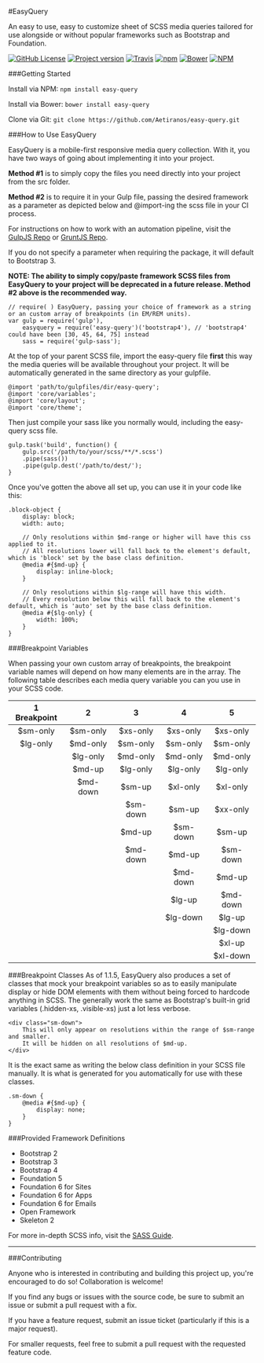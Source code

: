 #EasyQuery

An easy to use, easy to customize sheet of SCSS media queries tailored for use alongside or without popular frameworks such as Bootstrap and Foundation.

[![GitHub License](https://img.shields.io/badge/license-MIT-blue.svg?style=flat)](https://raw.githubusercontent.com/aetiranos/easy-query/master/LICENSE)
[![Project version](https://img.shields.io/badge/version-1.1.5-green.svg)](https://img.shields.io/badge/version-1.1.5-green.svg)
[![Travis](https://img.shields.io/travis/Aetiranos/easy-query.svg?maxAge=2592000)](https://travis-ci.org/Aetiranos/easy-query)
[![npm](https://img.shields.io/npm/v/npm.svg?maxAge=2592000)](http://npmjs.org/package/easy-query)
[![Bower](https://img.shields.io/bower/v/bootstrap.svg?maxAge=2592000)](https://GitHub.com/Aetiranos/easy-query)
[![NPM](https://nodei.co/npm/easy-query.png?downloads=true&downloadRank=true&stars=true)](https://nodei.co/npm/easy-query.png?downloads=true&downloadRank=true&stars=true)

###Getting Started

Install via NPM: `npm install easy-query`

Install via Bower: `bower install easy-query`

Clone via Git: `git clone https://github.com/Aetiranos/easy-query.git`

###How to Use EasyQuery

EasyQuery is a mobile-first responsive media query collection. With it, you have two ways of going about implementing it into your project.

**Method #1** is to simply copy the files you need directly into your project from the src folder. 

**Method #2** is to require it in your Gulp file, passing the desired framework as a parameter as depicted below and @import-ing the scss file in your CI process. 

For instructions on how to work with an automation pipeline, visit the [GulpJS Repo](https://github.com/gulpjs/gulp) or [GruntJS Repo](https://github.com/gruntjs/grunt).

If you do not specify a parameter when requiring the package, it will default to Bootstrap 3.

**NOTE: The ability to simply copy/paste framework SCSS files from EasyQuery to your project will be deprecated in a future release. Method #2 above is the recommended way.**

```
// require( ) EasyQuery, passing your choice of framework as a string or an custom array of breakpoints (in EM/REM units).
var gulp = require('gulp'),
    easyquery = require('easy-query')('bootstrap4'), // 'bootstrap4' could have been [30, 45, 64, 75] instead
    sass = require('gulp-sass');

```

At the top of your parent SCSS file, import the easy-query file **first** this way the media queries will be available throughout your project. It will be automatically generated in the same directory as your gulpfile.
```
@import 'path/to/gulpfiles/dir/easy-query';
@import 'core/variables';
@import 'core/layout';
@import 'core/theme';
```

Then just compile your sass like you normally would, including the easy-query scss file.
```
gulp.task('build', function() {
    gulp.src('/path/to/your/scss/**/*.scss')
    .pipe(sass())
    .pipe(gulp.dest('/path/to/dest/');
}
```

Once you've gotten the above all set up, you can use it in your code like this:

```
.block-object {
    display: block;
    width: auto;
    
    // Only resolutions within $md-range or higher will have this css applied to it.
    // All resolutions lower will fall back to the element's default, which is 'block' set by the base class definition.
    @media #{$md-up} {
        display: inline-block;
    }
    
    // Only resolutions within $lg-range will have this width.
    // Every resolution below this will fall back to the element's default, which is 'auto' set by the base class definition.
    @media #{$lg-only} {
        width: 100%;
    }
}
```

###Breakpoint Variables

When passing your own custom array of breakpoints, the breakpoint variable names will depend on how many elements are in the array. The following table describes each media query variable you can you use in your SCSS code.

| 1 Breakpoint | 2 | 3 | 4 | 5 |
|:---:|:---:|:---:|:---:|:---:|
| $sm-only  | $sm-only | $xs-only | $xs-only | $xs-only |
| $lg-only | $md-only | $sm-only | $sm-only | $sm-only |
|  | $lg-only | $md-only | $md-only | $md-only |
|  | $md-up | $lg-only | $lg-only | $lg-only |
|  | $md-down | $sm-up | $xl-only | $xl-only |
|  |  | $sm-down | $sm-up | $xx-only |
|  |  | $md-up | $sm-down | $sm-up |
|  |  | $md-down | $md-up | $sm-down |
|  |  |  | $md-down | $md-up |
|  |  |  | $lg-up | $md-down |
|  |  |  | $lg-down | $lg-up |
|  |  |  |  | $lg-down |
|  |  |  |  | $xl-up |
|  |  |  |  | $xl-down |

###Breakpoint Classes
As of 1.1.5, EasyQuery also produces a set of classes that mock your breakpoint variables so as to easily manipulate display or hide DOM elements with them without being forced to hardcode anything in SCSS. The generally work the same as Bootstrap's built-in grid variables (.hidden-xs, .visible-xs) just a lot less verbose.

```
<div class="sm-down">
    This will only appear on resolutions within the range of $sm-range and smaller.
    It will be hidden on all resolutions of $md-up.
</div>
```

It is the exact same as writing the below class definition in your SCSS file manually. It is what is generated for you automatically for use with these classes.

```
.sm-down {
    @media #{$md-up} {
        display: none;
    }
}
```

###Provided Framework Definitions

* Bootstrap 2
* Bootstrap 3
* Bootstrap 4
* Foundation 5
* Foundation 6 for Sites
* Foundation 6 for Apps
* Foundation 6 for Emails
* Open Framework
* Skeleton 2

For more in-depth SCSS info, visit the [SASS Guide](http://sass-lang.com/guide).

___

###Contributing

Anyone who is interested in contributing and building this project up, you're encouraged to do so! Collaboration is welcome!

If you find any bugs or issues with the source code, be sure to submit an issue or submit a pull request with a fix.

If you have a feature request, submit an issue ticket (particularly if this is a major request). 

For smaller requests, feel free to submit a pull request with the requested feature code.